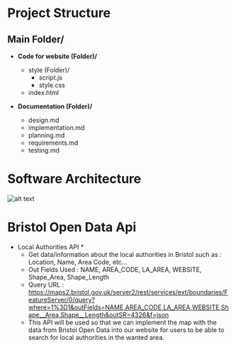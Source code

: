 # Project Structure

## Main Folder/

- **Code for website (Folder)/**
  - style (Folder)/
    - script.js
    - style.css
  - index.html

- **Documentation (Folder)/**
  - design.md
  - implementation.md
  - planning.md
  - requirements.md
  - testing.md

# Software Architecture

![alt text](image.png)

# Bristol Open Data Api

* Local Authorities API *
  - Get data/information about the local authorities in Bristol such as : Location, Name, Area Code, etc...
  - Out Fields Used : NAME, AREA_CODE, LA_AREA, WEBSITE, Shape_Area, Shape_Length
  - Query URL : https://maps2.bristol.gov.uk/server2/rest/services/ext/boundaries/FeatureServer/0/query?where=1%3D1&outFields=NAME,AREA_CODE,LA_AREA,WEBSITE,Shape__Area,Shape__Length&outSR=4326&f=json
  - This API will be used so that we can implement the map with the data from Bristol Open Data into our website for users to be able to search for local authorities in the wanted area.

